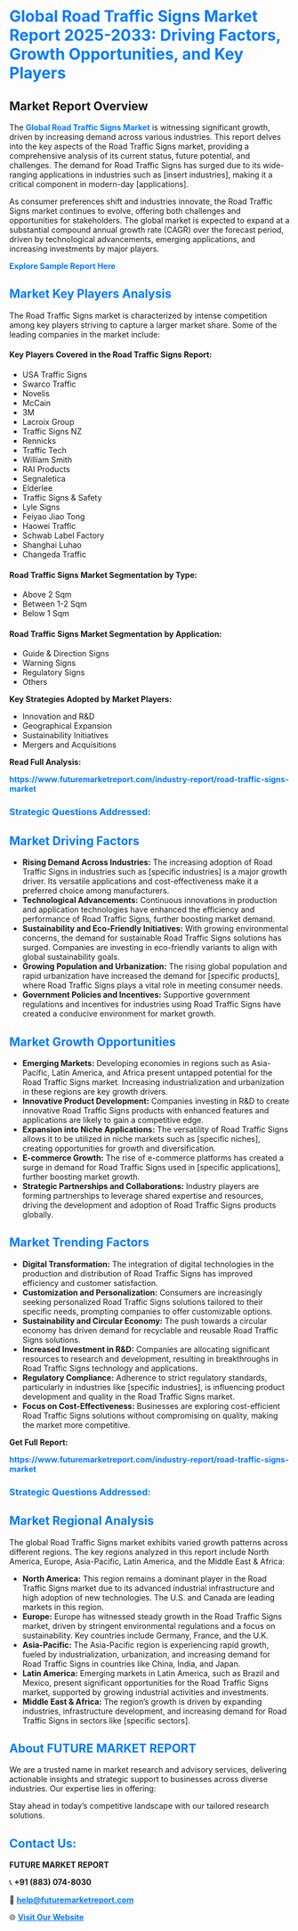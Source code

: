 <h1 style="color: #007BFF;">Global Road Traffic Signs Market Report 2025-2033: Driving Factors, Growth Opportunities, and Key Players</h1>

<section id="overview">
<h2>Market Report Overview</h2>
<p>The <a href="https://www.futuremarketreport.com/industry-report/road-traffic-signs-market" style="color: #007BFF; text-decoration: none;"><strong>Global Road Traffic Signs Market</strong></a> is witnessing significant growth, driven by increasing demand across various industries. This report delves into the key aspects of the Road Traffic Signs market, providing a comprehensive analysis of its current status, future potential, and challenges. The demand for Road Traffic Signs has surged due to its wide-ranging applications in industries such as [insert industries], making it a critical component in modern-day [applications].</p>
<p>As consumer preferences shift and industries innovate, the Road Traffic Signs market continues to evolve, offering both challenges and opportunities for stakeholders. The global market is expected to expand at a substantial compound annual growth rate (CAGR) over the forecast period, driven by technological advancements, emerging applications, and increasing investments by major players.</p>
</section>

<section id="overview">
<p><a href="https://www.futuremarketreport.com/request-sample/reportId=41490" style="color: #007BFF; text-decoration: none;"><strong>Explore Sample Report Here</strong></a></p>
</section>

<section id="key-players">
<h2 style="color: #007BFF;">Market Key Players Analysis</h2>
<p>The Road Traffic Signs market is characterized by intense competition among key players striving to capture a larger market share. Some of the leading companies in the market include:</p>
<h4>Key Players Covered in the Road Traffic Signs Report:</h4>
<ul><li>USA Traffic Signs</li><li>Swarco Traffic</li><li>Novelis</li><li>McCain</li><li>3M</li><li>Lacroix Group</li><li>Traffic Signs NZ</li><li>Rennicks</li><li>Traffic Tech</li><li>William Smith</li><li>RAI Products</li><li>Segnaletica</li><li>Elderlee</li><li>Traffic Signs &amp; Safety</li><li>Lyle Signs</li><li>Feiyao Jiao Tong</li><li>Haowei Traffic</li><li>Schwab Label Factory</li><li>Shanghai Luhao</li><li>Changeda Traffic</li></ul>
<h4>Road Traffic Signs Market Segmentation by Type:</h4>
<ul><li>Above 2 Sqm</li><li>Between 1-2 Sqm</li><li>Below 1 Sqm</li></ul>

<h4>Road Traffic Signs Market Segmentation by Application:</h4>
<ul><li>Guide &amp; Direction Signs</li><li>Warning Signs</li><li>Regulatory Signs</li><li>Others</li></ul>
<p><strong>Key Strategies Adopted by Market Players:</strong></p>
<ul>
<li>Innovation and R&D</li>
<li>Geographical Expansion</li>
<li>Sustainability Initiatives</li>
<li>Mergers and Acquisitions</li>
</ul>
</section>

<section>
<p><strong>Read Full Analysis: </strong></p><a href="https://www.futuremarketreport.com/industry-report/road-traffic-signs-market" style="color: #007BFF; text-decoration: none;"><strong>https://www.futuremarketreport.com/industry-report/road-traffic-signs-market</strong></a>
<h3 style="color: #007BFF;">Strategic Questions Addressed:</h3>
</section>

<section id="driving-factors">
<h2 style="color: #007BFF;">Market Driving Factors</h2>
<ul>
<li><strong>Rising Demand Across Industries:</strong> The increasing adoption of Road Traffic Signs in industries such as [specific industries] is a major growth driver. Its versatile applications and cost-effectiveness make it a preferred choice among manufacturers.</li>
<li><strong>Technological Advancements:</strong> Continuous innovations in production and application technologies have enhanced the efficiency and performance of Road Traffic Signs, further boosting market demand.</li>
<li><strong>Sustainability and Eco-Friendly Initiatives:</strong> With growing environmental concerns, the demand for sustainable Road Traffic Signs solutions has surged. Companies are investing in eco-friendly variants to align with global sustainability goals.</li>
<li><strong>Growing Population and Urbanization:</strong> The rising global population and rapid urbanization have increased the demand for [specific products], where Road Traffic Signs plays a vital role in meeting consumer needs.</li>
<li><strong>Government Policies and Incentives:</strong> Supportive government regulations and incentives for industries using Road Traffic Signs have created a conducive environment for market growth.</li>
</ul>
</section>

<section id="growth-opportunities">
<h2 style="color: #007BFF;">Market Growth Opportunities</h2>
<ul>
<li><strong>Emerging Markets:</strong> Developing economies in regions such as Asia-Pacific, Latin America, and Africa present untapped potential for the Road Traffic Signs market. Increasing industrialization and urbanization in these regions are key growth drivers.</li>
<li><strong>Innovative Product Development:</strong> Companies investing in R&D to create innovative Road Traffic Signs products with enhanced features and applications are likely to gain a competitive edge.</li>
<li><strong>Expansion into Niche Applications:</strong> The versatility of Road Traffic Signs allows it to be utilized in niche markets such as [specific niches], creating opportunities for growth and diversification.</li>
<li><strong>E-commerce Growth:</strong> The rise of e-commerce platforms has created a surge in demand for Road Traffic Signs used in [specific applications], further boosting market growth.</li>
<li><strong>Strategic Partnerships and Collaborations:</strong> Industry players are forming partnerships to leverage shared expertise and resources, driving the development and adoption of Road Traffic Signs products globally.</li>
</ul>
</section>

<section id="trending-factors">
<h2 style="color: #007BFF;">Market Trending Factors</h2>
<ul>
<li><strong>Digital Transformation:</strong> The integration of digital technologies in the production and distribution of Road Traffic Signs has improved efficiency and customer satisfaction.</li>
<li><strong>Customization and Personalization:</strong> Consumers are increasingly seeking personalized Road Traffic Signs solutions tailored to their specific needs, prompting companies to offer customizable options.</li>
<li><strong>Sustainability and Circular Economy:</strong> The push towards a circular economy has driven demand for recyclable and reusable Road Traffic Signs solutions.</li>
<li><strong>Increased Investment in R&D:</strong> Companies are allocating significant resources to research and development, resulting in breakthroughs in Road Traffic Signs technology and applications.</li>
<li><strong>Regulatory Compliance:</strong> Adherence to strict regulatory standards, particularly in industries like [specific industries], is influencing product development and quality in the Road Traffic Signs market.</li>
<li><strong>Focus on Cost-Effectiveness:</strong> Businesses are exploring cost-efficient Road Traffic Signs solutions without compromising on quality, making the market more competitive.</li>
</ul>
</section>

<section>
<p><strong>Get Full Report: </strong></p><a href="https://www.futuremarketreport.com/industry-report/road-traffic-signs-market" style="color: #007BFF; text-decoration: none;"><strong>https://www.futuremarketreport.com/industry-report/road-traffic-signs-market</strong></a>
<h3 style="color: #007BFF;">Strategic Questions Addressed:</h3>
</section>


<section id="regional-analysis">
<h2 style="color: #007BFF;">Market Regional Analysis</h2>
<p>The global Road Traffic Signs market exhibits varied growth patterns across different regions. The key regions analyzed in this report include North America, Europe, Asia-Pacific, Latin America, and the Middle East & Africa:</p>
<ul>
<li><strong>North America:</strong> This region remains a dominant player in the Road Traffic Signs market due to its advanced industrial infrastructure and high adoption of new technologies. The U.S. and Canada are leading markets in this region.</li>
<li><strong>Europe:</strong> Europe has witnessed steady growth in the Road Traffic Signs market, driven by stringent environmental regulations and a focus on sustainability. Key countries include Germany, France, and the U.K.</li>
<li><strong>Asia-Pacific:</strong> The Asia-Pacific region is experiencing rapid growth, fueled by industrialization, urbanization, and increasing demand for Road Traffic Signs in countries like China, India, and Japan.</li>
<li><strong>Latin America:</strong> Emerging markets in Latin America, such as Brazil and Mexico, present significant opportunities for the Road Traffic Signs market, supported by growing industrial activities and investments.</li>
<li><strong>Middle East & Africa:</strong> The region’s growth is driven by expanding industries, infrastructure development, and increasing demand for Road Traffic Signs in sectors like [specific sectors].</li>
</ul>
</section>

<footer>
<h2 style="color: #007BFF;">About FUTURE MARKET REPORT</h2>
<p>We are a trusted name in market research and advisory services, delivering actionable insights and strategic support to businesses across diverse industries. Our expertise lies in offering:</p>

<p>Stay ahead in today’s competitive landscape with our tailored research solutions.</p>

<h2 style="color: #007BFF;">Contact Us:</h2>
<p><strong>FUTURE MARKET REPORT</strong></p>
<p>📞 <strong>+91 (883) 074-8030</strong></p>
<p>📧 <strong><a href="mailto:help@futuremarketreport.com" style="color: #007BFF;">help@futuremarketreport.com</a></strong></p>
<p>🌐 <strong><a href="https://www.futuremarketreport.com/" style="color: #007BFF;">Visit Our Website</a></strong></p>
</footer>